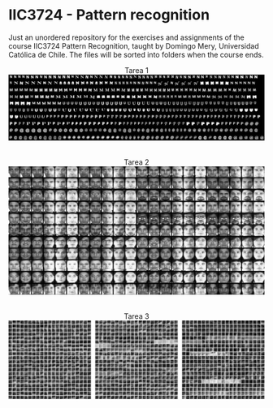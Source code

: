 # IIC3724 - Pattern recognition

Just an unordered repository for the exercises and assignments of the course IIC3724 Pattern Recognition, taught by Domingo Mery, Universidad Católica de Chile.
The files will be sorted into folders when the course ends.

<p align="center">
	<a>Tarea 1</a>
	<img src="./images.jpg">
	<br>
	<br>
</p>

<p align="center">
	<a>Tarea 2</a>
	<img src="./images_T02.jpg">
	<br>
	<br>
</p>

<p align="center">
	<a>Tarea 3</a>
	<img src="./images_T03.jpg">
	<br>
	<br>
</p>
